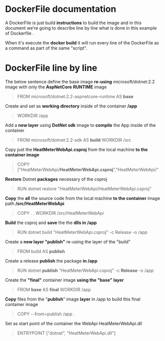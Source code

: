 
# DockerFile documentation
A DockerFile is just build **instructions** to build the image and in this document we're going to describe line by line what is done in this example of Dockerfile .

When it's execute the **docker build**  it will run every line of the DockerFile as a command as part of the same "script".

# DockerFile line by line 
The below sentence define the base image **re-using** microsoft/dotnet:2.2  image with only the  **AspNetCore** **RUNTIME** image

> FROM microsoft/dotnet:2.2-aspnetcore-runtime AS **base**  

Create and set as **working directory** inside of the container **/app**
> WORKDIR /app  

Add a **new layer** using **DotNet sdk** image to **compile** the App inside of the container 
> FROM microsoft/dotnet:2.2-sdk AS **build**
> WORKDIR /src

Copy just the **HeatMeterWebApi.csproj** from the local machine **to the container image**
> COPY ["HeatMeterWebApi/**HeatMeterWebApi.csproj**","HeatMeterWebApi/" 

**Restore** Dotnet **packages** necessary of the csproj 
> RUN dotnet restore "HeatMeterWebApi/HeatMeterWebApi.csproj"
 
**Copy** the **all** the source code from the local machine **to the container** image path **/src/HeatMeterWebApi**
> COPY . .
> WORKDIR /src/HeatMeterWebApi

 **Build** the csproj and **save** the the **dlls in /app**
> RUN dotnet build "HeatMeterWebApi.csproj" -c Release -o /app

Create a **new layer "publish"** re-using the layer of the "build"
> FROM build AS **publish**
 
Create a release **publish** the package **in /app**
> RUN dotnet **publish** "HeatMeterWebApi.csproj" -c **Release** -o /app

Create the **"final"** container image **using the "base" layer**
> FROM **base** AS **final**
>  WORKDIR /app

**Copy** files from the "**publish**" image **layer** in /app  to build this final container image
> COPY --from=publish /app .

Set as start point of the container the WebApi HeatMeterWebApi.dll
> ENTRYPOINT ["dotnet", "HeatMeterWebApi.dll"]